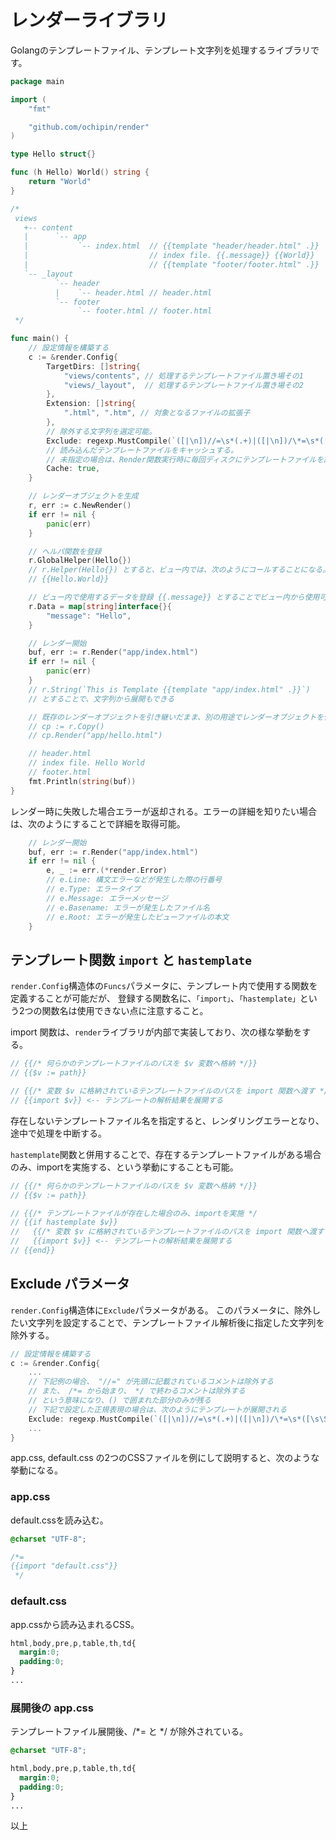 レンダーライブラリ
================================================================================
Golangのテンプレートファイル、テンプレート文字列を処理するライブラリです。

```go
package main

import (
	"fmt"

	"github.com/ochipin/render"
)

type Hello struct{}

func (h Hello) World() string {
	return "World"
}

/*
 views
   +-- content
   |      `-- app
   |           `-- index.html  // {{template "header/header.html" .}}
   |                           // index file. {{.message}} {{World}}
   |                           // {{template "footer/footer.html" .}}
   `-- _layout
          `-- header
          |    `-- header.html // header.html
          `-- footer
               `-- footer.html // footer.html
 */

func main() {
	// 設定情報を構築する
	c := &render.Config{
		TargetDirs: []string{
			"views/contents", // 処理するテンプレートファイル置き場その1
			"views/_layout",  // 処理するテンプレートファイル置き場その2
		},
		Extension: []string{
			".html", ".htm", // 対象となるファイルの拡張子
		},
		// 除外する文字列を選定可能。
		Exclude: regexp.MustCompile(`([|\n])//=\s*(.+)|([|\n])/\*=\s*([\s\S]+?)\*/`),
		// 読み込んだテンプレートファイルをキャッシュする。
		// 未指定の場合は、Render関数実行時に毎回ディスクにテンプレートファイルを読み込みに行く
		Cache: true,
	}

	// レンダーオブジェクトを生成
	r, err := c.NewRender()
	if err != nil {
		panic(err)
	}

	// ヘルパ関数を登録
	r.GlobalHelper(Hello{})
	// r.Helper(Hello{}) とすると、ビュー内では、次のようにコールすることになる。
	// {{Hello.World}}

	// ビュー内で使用するデータを登録 {{.message}} とすることでビュー内から使用可能
	r.Data = map[string]interface{}{
		"message": "Hello",
	}

	// レンダー開始
	buf, err := r.Render("app/index.html")
	if err != nil {
		panic(err)
	}
	// r.String(`This is Template {{template "app/index.html" .}}`)
	// とすることで、文字列から展開もできる

	// 既存のレンダーオブジェクトを引き継いだまま、別の用途でレンダーオブジェクトを使用したい場合は、Copy関数を使用する。
	// cp := r.Copy()
	// cp.Render("app/hello.html")

	// header.html
	// index file. Hello World
	// footer.html
	fmt.Println(string(buf))
}
```

レンダー時に失敗した場合エラーが返却される。エラーの詳細を知りたい場合は、次のようにすることで詳細を取得可能。

```go
	// レンダー開始
	buf, err := r.Render("app/index.html")
	if err != nil {
		e, _ := err.(*render.Error)
		// e.Line: 構文エラーなどが発生した際の行番号
		// e.Type: エラータイプ
		// e.Message: エラーメッセージ
		// e.Basename: エラーが発生したファイル名
		// e.Root: エラーが発生したビューファイルの本文
	}
```


## テンプレート関数 `import` と `hastemplate`

`render.Config`構造体の`Funcs`パラメータに、テンプレート内で使用する関数を定義することが可能だが、
登録する関数名に、`「import」`、`「hastemplate」`という2つの関数名は使用できない点に注意すること。

import 関数は、`render`ライブラリが内部で実装しており、次の様な挙動をする。

```go
// {{/* 何らかのテンプレートファイルのパスを $v 変数へ格納 */}}
// {{$v := path}}

// {{/* 変数 $v に格納されているテンプレートファイルのパスを import 関数へ渡す */}}
// {{import $v}} <-- テンプレートの解析結果を展開する
```
存在しないテンプレートファイル名を指定すると、レンダリングエラーとなり、途中で処理を中断する。

`hastemplate`関数と併用することで、存在するテンプレートファイルがある場合のみ、importを実施する、という挙動にすることも可能。

```go
// {{/* 何らかのテンプレートファイルのパスを $v 変数へ格納 */}}
// {{$v := path}}

// {{/* テンプレートファイルが存在した場合のみ、importを実施 */
// {{if hastemplate $v}}
//   {{/* 変数 $v に格納されているテンプレートファイルのパスを import 関数へ渡す */}}
//   {{import $v}} <-- テンプレートの解析結果を展開する
// {{end}}
```

## Exclude パラメータ

`render.Config`構造体に`Exclude`パラメータがある。
このパラメータに、除外したい文字列を設定することで、テンプレートファイル解析後に指定した文字列を除外する。

```go
// 設定情報を構築する
c := &render.Config{
    ...
    // 下記例の場合、 "//=" が先頭に記載されているコメントは除外する
    // また、 /*= から始まり、 */ で終わるコメントは除外する
    // という意味になり、() で囲まれた部分のみが残る
    // 下記で設定した正規表現の場合は、次のようにテンプレートが展開される
    Exclude: regexp.MustCompile(`([|\n])//=\s*(.+)|([|\n])/\*=\s*([\s\S]+?)\*/`),
    ...
}
```

app.css, default.css の2つのCSSファイルを例にして説明すると、次のような挙動になる。

### app.css
default.cssを読み込む。
```css
@charset "UTF-8";

/*=
{{import "default.css"}}
 */
```

### default.css
app.cssから読み込まれるCSS。
```css
html,body,pre,p,table,th,td{
  margin:0;
  padding:0;
}
...
```

### 展開後の app.css
テンプレートファイル展開後、/*= と */ が除外されている。

```css
@charset "UTF-8";

html,body,pre,p,table,th,td{
  margin:0;
  padding:0;
}
...
```

以上